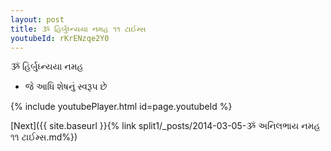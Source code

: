 ```yaml
---
layout: post
title: ૐ હિર્બુધ્ન્યયા નમહ ૧૧ ટાઈમ્સ
youtubeId: rKrENzqe2Y0
---
```

 
 
 ૐ હિર્બુધ્ન્યયા નમહ  
 
 -  જે આધિ શેષનું સ્વરૂપ છે 
 
  
 
  
 
 
 
 
 
 


{% include youtubePlayer.html id=page.youtubeId %}
 
[Next]({{ site.baseurl }}{% link  split1/_posts/2014-03-05-ૐ અનિલભાય નમહ ૧૧ ટાઈમ્સ.md%})
 
